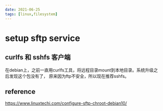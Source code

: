 ```yaml
---
date: 2021-06-25
tags: [linux,filesystem]
---
```


# setup sftp service

## curlfs 和 sshfs 客户端
在debian上，之前一直用curlfs工具，将远程目录mount到本地目录。系统升级之后发现这个包没有了， 原来因为ftp不安全，所以现在推荐sshfs。

##  reference

https://www.linuxtechi.com/configure-sftp-chroot-debian10/
